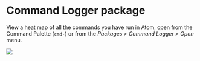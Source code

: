 # Command Logger package

View a heat map of all the commands you have run in Atom, open from the Command
Palette (`cmd-`) or from the _Packages > Command Logger > Open_ menu.

![](https://f.cloud.github.com/assets/671378/2253951/aafbb124-9dc9-11e3-99be-5ddb43d7e901.png)

